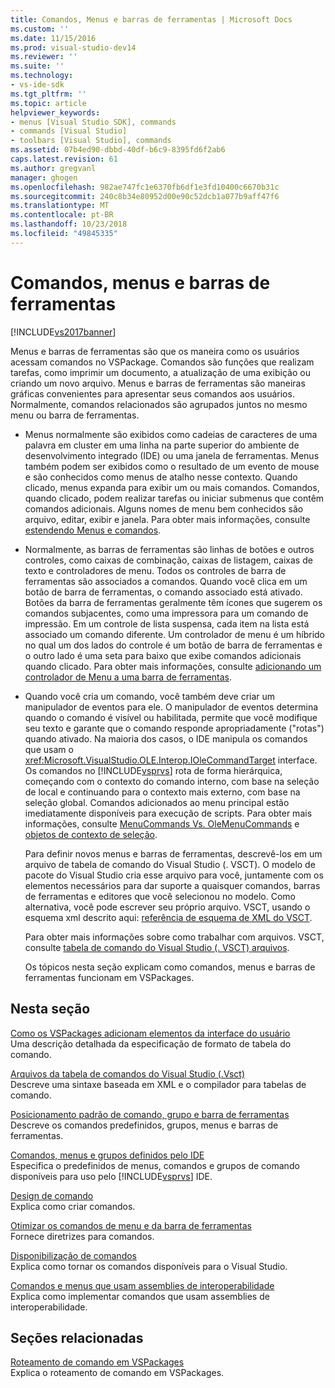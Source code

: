 ```yaml
---
title: Comandos, Menus e barras de ferramentas | Microsoft Docs
ms.custom: ''
ms.date: 11/15/2016
ms.prod: visual-studio-dev14
ms.reviewer: ''
ms.suite: ''
ms.technology:
- vs-ide-sdk
ms.tgt_pltfrm: ''
ms.topic: article
helpviewer_keywords:
- menus [Visual Studio SDK], commands
- commands [Visual Studio]
- toolbars [Visual Studio], commands
ms.assetid: 07b4ed90-dbbd-40df-b6c9-8395fd6f2ab6
caps.latest.revision: 61
ms.author: gregvanl
manager: ghogen
ms.openlocfilehash: 982ae747fc1e6370fb6df1e3fd10400c6670b31c
ms.sourcegitcommit: 240c8b34e80952d00e90c52dcb1a077b9aff47f6
ms.translationtype: MT
ms.contentlocale: pt-BR
ms.lasthandoff: 10/23/2018
ms.locfileid: "49845335"
---
```

# <a name="commands-menus-and-toolbars"></a>Comandos, menus e barras de ferramentas
[!INCLUDE[vs2017banner](../../includes/vs2017banner.md)]

Menus e barras de ferramentas são que os maneira como os usuários acessam comandos no VSPackage. Comandos são funções que realizam tarefas, como imprimir um documento, a atualização de uma exibição ou criando um novo arquivo. Menus e barras de ferramentas são maneiras gráficas convenientes para apresentar seus comandos aos usuários. Normalmente, comandos relacionados são agrupados juntos no mesmo menu ou barra de ferramentas.  
  
- Menus normalmente são exibidos como cadeias de caracteres de uma palavra em cluster em uma linha na parte superior do ambiente de desenvolvimento integrado (IDE) ou uma janela de ferramentas. Menus também podem ser exibidos como o resultado de um evento de mouse e são conhecidos como menus de atalho nesse contexto. Quando clicado, menus expanda para exibir um ou mais comandos. Comandos, quando clicado, podem realizar tarefas ou iniciar submenus que contêm comandos adicionais. Alguns nomes de menu bem conhecidos são arquivo, editar, exibir e janela. Para obter mais informações, consulte [estendendo Menus e comandos](../../extensibility/extending-menus-and-commands.md).  
  
- Normalmente, as barras de ferramentas são linhas de botões e outros controles, como caixas de combinação, caixas de listagem, caixas de texto e controladores de menu. Todos os controles de barra de ferramentas são associados a comandos. Quando você clica em um botão de barra de ferramentas, o comando associado está ativado. Botões da barra de ferramentas geralmente têm ícones que sugerem os comandos subjacentes, como uma impressora para um comando de impressão. Em um controle de lista suspensa, cada item na lista está associado um comando diferente. Um controlador de menu é um híbrido no qual um dos lados do controle é um botão de barra de ferramentas e o outro lado é uma seta para baixo que exibe comandos adicionais quando clicado. Para obter mais informações, consulte [adicionando um controlador de Menu a uma barra de ferramentas](../../extensibility/adding-a-menu-controller-to-a-toolbar.md).  
  
- Quando você cria um comando, você também deve criar um manipulador de eventos para ele. O manipulador de eventos determina quando o comando é visível ou habilitada, permite que você modifique seu texto e garante que o comando responde apropriadamente ("rotas") quando ativado. Na maioria dos casos, o IDE manipula os comandos que usam o <xref:Microsoft.VisualStudio.OLE.Interop.IOleCommandTarget> interface. Os comandos no [!INCLUDE[vsprvs](../../includes/vsprvs-md.md)] rota de forma hierárquica, começando com o contexto do comando interno, com base na seleção de local e continuando para o contexto mais externo, com base na seleção global. Comandos adicionados ao menu principal estão imediatamente disponíveis para execução de scripts. Para obter mais informações, consulte [MenuCommands Vs. OleMenuCommands](../../misc/menucommands-vs-olemenucommands.md) e [objetos de contexto de seleção](../../extensibility/internals/selection-context-objects.md).  
  
  Para definir novos menus e barras de ferramentas, descrevê-los em um arquivo de tabela de comando do Visual Studio (. VSCT). O modelo de pacote do Visual Studio cria esse arquivo para você, juntamente com os elementos necessários para dar suporte a quaisquer comandos, barras de ferramentas e editores que você selecionou no modelo. Como alternativa, você pode escrever seu próprio arquivo. VSCT, usando o esquema xml descrito aqui: [referência de esquema de XML do VSCT](../../extensibility/vsct-xml-schema-reference.md).  
  
  Para obter mais informações sobre como trabalhar com arquivos. VSCT, consulte [tabela de comando do Visual Studio (. VSCT) arquivos](../../extensibility/internals/visual-studio-command-table-dot-vsct-files.md).  
  
  Os tópicos nesta seção explicam como comandos, menus e barras de ferramentas funcionam em VSPackages.  
  
## <a name="in-this-section"></a>Nesta seção  
 [Como os VSPackages adicionam elementos da interface do usuário](../../extensibility/internals/how-vspackages-add-user-interface-elements.md)  
 Uma descrição detalhada da especificação de formato de tabela do comando.  
  
 [Arquivos da tabela de comandos do Visual Studio (.Vsct)](../../extensibility/internals/visual-studio-command-table-dot-vsct-files.md)  
 Descreve uma sintaxe baseada em XML e o compilador para tabelas de comando.  
  
 [Posicionamento padrão de comando, grupo e barra de ferramentas](../../extensibility/internals/default-command-group-and-toolbar-placement.md)  
 Descreve os comandos predefinidos, grupos, menus e barras de ferramentas.  
  
 [Comandos, menus e grupos definidos pelo IDE](../../extensibility/internals/ide-defined-commands-menus-and-groups.md)  
 Especifica o predefinidos de menus, comandos e grupos de comando disponíveis para uso pelo [!INCLUDE[vsprvs](../../includes/vsprvs-md.md)] IDE.  
  
 [Design de comando](../../extensibility/internals/command-design.md)  
 Explica como criar comandos.  
  
 [Otimizar os comandos de menu e da barra de ferramentas](../../extensibility/internals/optimizing-menu-and-toolbar-commands.md)  
 Fornece diretrizes para comandos.  
  
 [Disponibilização de comandos](../../extensibility/internals/making-commands-available.md)  
 Explica como tornar os comandos disponíveis para o Visual Studio.  
  
 [Comandos e menus que usam assemblies de interoperabilidade](../../extensibility/internals/commands-and-menus-that-use-interop-assemblies.md)  
 Explica como implementar comandos que usam assemblies de interoperabilidade.  
  
## <a name="related-sections"></a>Seções relacionadas  
 [Roteamento de comando em VSPackages](../../extensibility/internals/command-routing-in-vspackages.md)  
 Explica o roteamento de comando em VSPackages.

